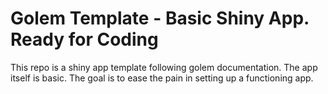 # Golem Template - Basic Shiny App. Ready for Coding
This repo is a shiny app template following golem documentation. The app itself is basic. The goal is to ease the pain in setting up a functioning app.
